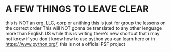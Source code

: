 # A FEW THINGS TO LEAVE CLEAR
this is NOT an org, LLC, corp or anithing this is just for group the lessons on the correct order
This will NOT gonna be translated to any other lenguage more than English US
while this is writing there's new shortcut that i may not know
if you don't know how to use python you can learn here or in https://www.python.org/, this is not a official PSF project 
